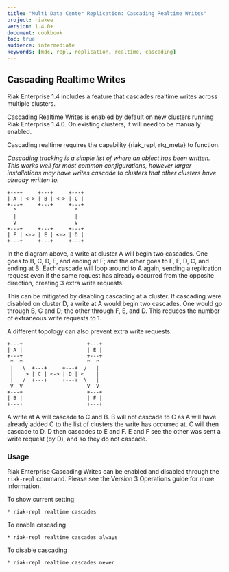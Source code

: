 ```yaml
---
title: "Multi Data Center Replication: Cascading Realtime Writes"
project: riakee
version: 1.4.0+
document: cookbook
toc: true
audience: intermediate
keywords: [mdc, repl, replication, realtime, cascading]
---
```


## Cascading Realtime Writes

Riak Enterprise 1.4 includes a feature that cascades realtime writes across multiple clusters.

Cascading Realtime Writes is enabled by default on new clusters running Riak Enterprise 1.4.0. On existing clusters, it will need to be manually enabled.

Cascading realtime requires the capability {riak_repl, rtq_meta} to function.

*Cascading tracking is a simple list of where an object has been written. This works well for most common configurations, however larger installations may have writes cascade to clusters that other clusters have already written to.*


```
+---+     +---+     +---+
| A | <-> | B | <-> | C |
+---+     +---+     +---+
  ^                   ^
  |                   |
  V                   V
+---+     +---+     +---+
| F | <-> | E | <-> | D |
+---+     +---+     +---+
```

In the diagram above, a write at cluster A will begin two cascades. One goes to B, C, D, E, and ending at F; and the other goes to F, E, D, C, and ending at B. Each cascade will loop around to A again, sending a replication request even if the same request has already occurred from the opposite direction, creating 3 extra write requests.

This can be mitigated by disabling cascading at a cluster. If cascading were disabled on cluster D, a write at A would begin two cascades. One would go through B, C and D; the other through F, E, and D. This reduces the number of extraneous write requests to 1.

A different topology can also prevent extra write requests:

```
+---+                     +---+
| A |                     | E |
+---+                     +---+
 ^  ^                     ^  ^
 |   \  +---+     +---+  /   |
 |    > | C | <-> | D | <    |
 |   /  +---+     +---+  \   |
 V  V                     V  V
+---+                     +---+
| B |                     | F |
+---+                     +---+
```

A write at A will cascade to C and B. B will not cascade to C as A will have already added C to the list of clusters the write has occurred at. C will then cascade to D. D then cascades to E and F. E and F see the other was sent a write request (by D), and so they do not cascade.

### Usage

Riak Enterprise Cascading Writes can be enabled and disabled through the `riak-repl` command. Please see the Version 3 Operations guide for more information.

To show current setting:

	* riak-repl realtime cascades

To enable cascading

	* riak-repl realtime cascades always

To disable cascading

	* riak-repl realtime cascades never
	
